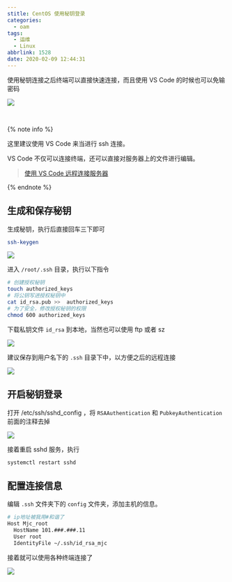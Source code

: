 ```yaml
---
stitle: CentOS 使用秘钥登录
categories:
  - oam
tags:
  - 运维
  - Linux
abbrlink: 1528
date: 2020-02-09 12:44:31
---
```




使用秘钥连接之后终端可以直接快速连接，而且使用  VS Code 的时候也可以免输密码

![](http://markdown.yeek.top/20200209201052.png)



<!-- more -->

<br>

{% note info %}

这里建议使用 VS Code 来当进行 ssh 连接。

VS Code 不仅可以连接终端，还可以直接对服务器上的文件进行编辑。

> [使用 VS Code 远程连接服务器](/post/19479.html)

{% endnote %}



## 生成和保存秘钥

生成秘钥，执行后直接回车三下即可

```bash
ssh-keygen
```

![](http://markdown.yeek.top/20200209184309.png)



进入 `/root/.ssh` 目录，执行以下指令

```bash
# 创建授权秘钥
touch authorized_keys
# 将公钥写进授权秘钥中
cat id_rsa.pub >>  authorized_keys
# 为了安全，修改授权秘钥的权限
chmod 600 authorized_keys
```



下载私钥文件 `id_rsa` 到本地，当然也可以使用 ftp 或者 sz 

![](http://markdown.yeek.top/20200209185252.png)



建议保存到用户名下的 `.ssh` 目录下中，以方便之后的远程连接

![](http://markdown.yeek.top/20200209201512.png)





## 开启秘钥登录

打开 /etc/ssh/sshd_config ，将 `RSAAuthentication` 和 `PubkeyAuthentication` 前面的注释去掉

![](http://markdown.yeek.top/20200209200107.png)



接着重启 sshd 服务，执行

```bash
systemctl restart sshd
```





## 配置连接信息

编辑 `.ssh` 文件夹下的 `config` 文件夹，添加主机的信息。

```bash
# ip地址被我用#和谐了
Host Mjc_root
  HostName 101.###.###.11
  User root
  IdentityFile ~/.ssh/id_rsa_mjc
```



接着就可以使用各种终端连接了

![](http://markdown.yeek.top/20200209201052.png)



